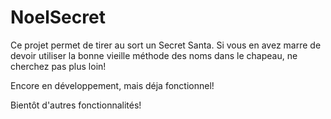 # NoelSecret

Ce projet permet de tirer au sort un Secret Santa. Si vous en avez marre de devoir utiliser la bonne vieille méthode des noms dans le
chapeau, ne cherchez pas plus loin! 

Encore en développement, mais déja fonctionnel!

Bientôt d'autres fonctionnalités!
